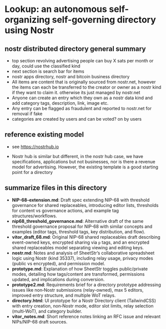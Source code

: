 # Lookup: an autonomous self-organizing self-governing directory using Nostr

## nostr distributed directory general summary

- top section revolving advertising people can buy X sats per month or day, could use the classified kind
- next section is search bar for items
- nostr apps directory, nostr and bitcoin business directory
- All items are content that is originally sourced from nostr.net, however the items can each be transferred to the creator or owner as a nostr kind if they want to claim it. otherwise its just managed by nostr.net
- Anyone can create an entry which they own as a nostr data kind and add category tags, description, link, image etc.
- Any entry can be flagged as fraudulent and reported to nostr.net for removal if fake
- categories are created by users and can be voted? on by users

## reference existing model 

- see https://nostrhub.io

- Nostr hub is similar but different, in the nostr hub case, we have specifications, applications but not businesses, nor is there a revenue model for advertising. 
However, the existing template is a good starting point for a directory


## summarize files in this directory

- **NIP-68-extension.md**: Draft spec extending NIP-68 with threshold governance for shared replaceables, introducing editor lists, thresholds for content vs governance actions, and example tag structures/workflows.
- **nip68_threshold_governance.md**: Alternative draft of the same threshold governance proposal for NIP-68 with similar concepts and examples (editor tags, threshold tags, key distribution, and flow).
- **vitor_draft_68.md**: Original NIP-68 shared replaceables draft describing event-owned keys, encrypted sharing via `p` tags, and an encrypted shared replaceables model separating viewing and editing keys.
- **nostr.md**: Notes and analysis of SheetStr’s collaborative spreadsheet logic using Nostr (kind 35337), including relay usage, privacy modes (public vs encrypted), and permission model.
- **prototype.md**: Explanation of how SheetStr toggles public/private modes, detailing how tags/content are transformed, permissions updated, and implications during conversion.
- **prototype2.md**: Requirements brief for a directory prototype addressing issues like non‑Nostr submissions (relay-owned), max 5 editors, improved entry structure, and multiple WoT relays.
- **directory.html**: UI prototype for a Nostr Directory client (TailwindCSS) with entry creation, non‑Nostr mode, editor slot limits, relay selection (multi‑WoT), and category builder.
- **vitor_notes.md**: Short reference notes linking an RFC issue and relevant NIPs/NIP-68 draft sources.